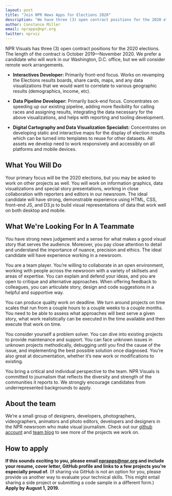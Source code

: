 ```yaml
---
layout: post
title: "Join NPR News Apps for Elections 2020"
description: "We have three (3) open contract positions for the 2020 elections: interactives developer, data pipeline developer and digital cartographer/data visualization specialist."
author: Constance Miller
email: nprapps@npr.org
twitter: nprviz
---
```


NPR Visuals has three (3) open contract positions for the 2020 elections. The length of the contract is October 2019—November 2020. We prefer a candidate who will work in our Washington, D.C. office, but we will consider remote work arrangements.

* **Interactives Developer:** Primarily front-end focus. Works on revamping the Elections results boards, share cards, maps, and any data visualizations that we would want to correlate to various geographic results (demographics, income, etc).

* **Data Pipeline Developer:** Primarily back-end focus. Concentrates on speeding up our existing pipeline, adding more flexibility for calling races and assigning results, integrating the data necessary for the above visualizations, and helps with reporting and tooling development.

* **Digital Cartography and Data Visualization Specialist:** Concentrates on developing static and interactive maps for the display of election results which can be turned into templates to reuse for other datasets. All assets we develop need to work responsively and accessibly on all platforms and mobile devices.

## What You Will Do

Your primary focus will be the 2020 elections, but you may be asked to work on other projects as well. You will work on information graphics, data visualizations and special story presentations, working in close collaboration with reporters and editors in our newsroom. The ideal candidate will have strong, demonstrable experience using HTML, CSS, front-end JS, and D3.js to build visual representations of data that work well on both desktop and mobile.

## What We're Looking For In A Teammate

You have strong news judgement and a sense for what makes a good visual story that serves the audience. Moreover, you pay close attention to detail and understand the importance of nuance, precision and ethics. The ideal candidate will have experience working in a newsroom.

You are a team player. You’re willing to collaborate in an open environment, working with people across the newsroom with a variety of skillsets and areas of expertise. You can explain and defend your ideas, and you are open to critique and alternative approaches. When offering feedback to colleagues, you can articulate story, design and code suggestions in a helpful and supportive way.

You can produce quality work on deadline. We turn around projects on time scales that run from a couple hours to a couple weeks to a couple months. You need to be able to assess what approaches will best serve a given story, what work realistically can be executed in the time available and then execute that work on time.

You consider yourself a problem solver. You can dive into existing projects to provide maintenance and support. You can face unknown issues in unknown projects methodically, debugging until you find the cause of the issue, and implementing the best possible solution once diagnosed. You’re also great at documentation, whether it’s new work or modifications to existing.

You bring a critical and individual perspective to the team. NPR Visuals is committed to journalism that reflects the diversity and strength of the communities it reports to. We strongly encourage candidates from underrepresented backgrounds to apply.

## About the team

We’re a small group of designers, developers, photographers, videographers, animators and photo editors, developers and designers in the NPR newsroom who make visual journalism. Check out our [github account](https://github.com/nprapps) and [team blog](https://blog.apps.npr.org/) to see more of the projects we work on.

## How to apply

**If this sounds exciting to you, please email [nprapps@npr.org](mailto:nprapps@npr.org) and include your resume, cover letter, GitHub profile and links to a few projects you're especially proud of.** (If sharing via GitHub is not an option for you, please provide us another way to evaluate your technical skills. This might entail sharing a side project or submitting a code sample in a different form.) **Apply by August 1, 2019.**
